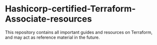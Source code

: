 # Hashicorp-certified-Terraform-Associate-resources
This repository contains all important guides and resources on Terraform, and may act as reference material in the future.
